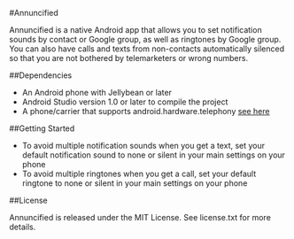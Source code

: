 #Annuncified

Annuncified is a native Android app that allows you to set notification sounds by contact or Google group, as well as ringtones by Google group. You can also have calls and texts from non-contacts automatically silenced so that you are not bothered by telemarketers or wrong numbers.

##Dependencies

* An Android phone with Jellybean or later
* Android Studio version 1.0 or later to compile the project
* A phone/carrier that supports android.hardware.telephony [see here](https://developer.android.com/reference/android/provider/Telephony.html)

##Getting Started

* To avoid multiple notification sounds when you get a text, set your default notification sound to none or silent in your main settings on your phone
* To avoid multiple ringtones when you get a call, set your default ringtone to none or silent in your main settings on your phone

##License

Annuncified is released under the MIT License. See license.txt for more details.